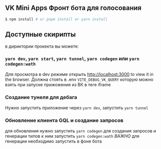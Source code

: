 ## VK Mini Apps Фронт бота для голосования

```bash
$ npm install # or pnpm install or yarn install
```

## Доступные скирипты

в дириктории прокекта вы можете:

### `yarn dev`, `yarn start`, `yarn tunnel`, `yarn codegen` или `yarn codegen:wath`

Для просмотра в dev режиме открыть [http://localhost:3000](http://localhost:3000) to view it in the browser.
Должна стоять в .env `VITE_DEBUG_VK_QUERY` которую можно взять при запуске прижожения из ВК в теге iframe

### Создание тунеля для дебага

Нужно запустить приложение через `yarn dev`, запустить `yarn tunnel`

### Обновление клиента GQL и создание запросов

для обновления нужно запустить `yarn codegen` для создания запросов и генерации типов к ним запустить `yarn codegen:wath`
*ВАЖНО* для генерации необходимо запустить в фоне бота

